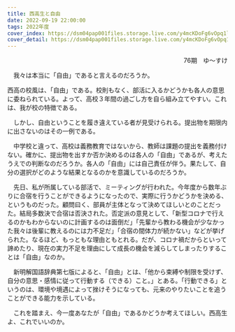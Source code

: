 ```yaml
---
title: 西高生と自由
date: 2022-09-19 22:00:00
tags: 2022年度
cover_index: https://dsm04pap001files.storage.live.com/y4mcKDoFg6vOpq1linjJcaFwAtuia_d2Akkli0fKlN-FdZtq3oWmnInncAqSMvO2Xe27yA8uHdfU-os_O_VAo-ndtsaGf3ytPhKhEt7I8pWxI1qzim_gX1WajAiJMOWCETb9-kgDGHdxBIlDeviCz4FLe9uJNaz5GgCzmxjPKNdWmJ4_L_J-L4hsA7Rn3PPdgTz?width=991&height=379&cropmode=none
cover_detail: https://dsm04pap001files.storage.live.com/y4mcKDoFg6vOpq1linjJcaFwAtuia_d2Akkli0fKlN-FdZtq3oWmnInncAqSMvO2Xe27yA8uHdfU-os_O_VAo-ndtsaGf3ytPhKhEt7I8pWxI1qzim_gX1WajAiJMOWCETb9-kgDGHdxBIlDeviCz4FLe9uJNaz5GgCzmxjPKNdWmJ4_L_J-L4hsA7Rn3PPdgTz?width=991&height=379&cropmode=none
---
```


<div style="text-align: right;">76期　ゆ～すけ</div>

　我々は本当に「自由」であると言えるのだろうか。

西高の校風は、「自由」である。校則もなく、部活に入るかどうかも各人の意思に委ねられている。よって、高校３年間の過ごし方を自ら組み立てやすい。これは、我が校の特徴である。

　しかし、自由ということを履き違えている者が見受けられる。提出物を期限内に出さないのはその一例である。

　中学校と違って、高校は義務教育ではないから、教師は課題の提出を義務付けない。確かに、提出物を出すか否か決めるのは各人の「自由」であるが、考えたうえでの判断なのだろうか。各人の「自由」には自己責任が伴う。果たして、自分の選択がどのような結果となるのかを意識しているのだろうか。

　先日、私が所属している部活で、ミーティングが行われた。今年度から数年ぶりに合宿を行うことができるようになったので、実際に行うかどうかを決める、というものだった。顧問曰く、部員が主体となって決めてほしいとのことだった。結局多数決で合宿は否決された。否定派の意見として、「新型コロナで行えるのかもわからないのに計画するのは面倒だ」「先輩から教わる機会が少なかった我々は後輩に教えるのには力不足だ」「合宿の間体力が続かない」などが挙げられた。なるほど、もっともな理由ともとれる。だが、コロナ禍だからといって諦めたり、現在の実力不足を理由にして成長の機会を減らしてしまったりすることは「自由」なのか。

　新明解国語辞典第七版によると、「自由」とは、「他から束縛や制限を受けず、自分の意思・感情に従って行動する（できる）こと。」とある。「行動できる」というのは、環境や境遇によって挫けそうになっても、元来のやりたいことを追うことができる能力を示している。

　これを踏まえ、今一度あなたが「自由」であるかどうか考えてほしい。西高生よ、これでいいのか。